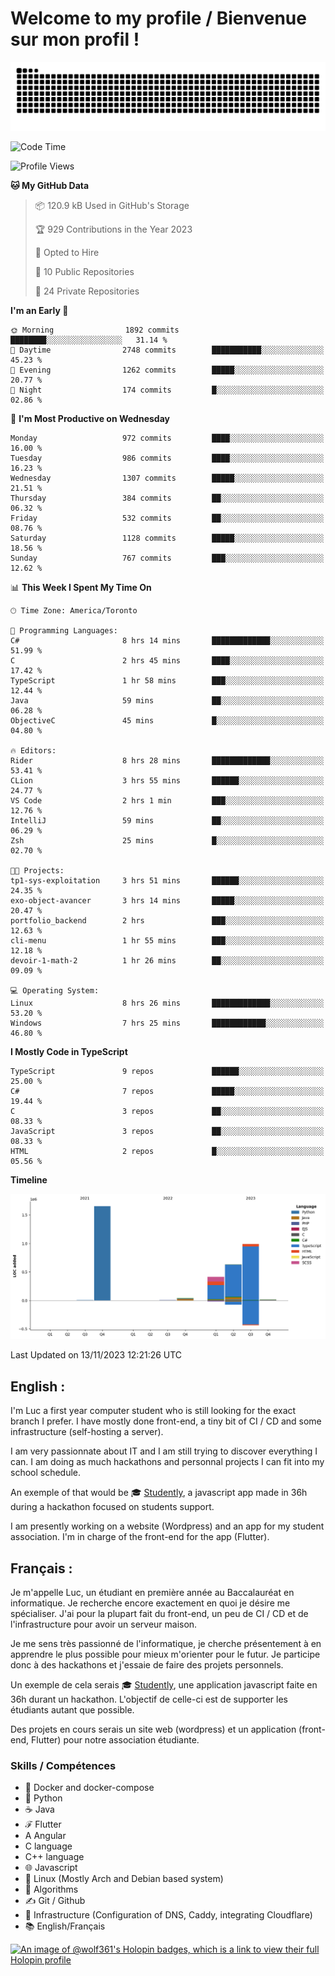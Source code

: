 # Welcome to my profile / Bienvenue sur mon profil !

![snake gif](https://github.com/wolf-361/wolf-361/blob/output/github-contribution-grid-snake.svg)

<!--START_SECTION:waka-->
![Code Time](http://img.shields.io/badge/Code%20Time-457%20hrs%203%20mins-blue)

![Profile Views](http://img.shields.io/badge/Profile%20Views-0-blue)

**🐱 My GitHub Data** 

> 📦 120.9 kB Used in GitHub's Storage 
 > 
> 🏆 929 Contributions in the Year 2023
 > 
> 💼 Opted to Hire
 > 
> 📜 10 Public Repositories 
 > 
> 🔑 24 Private Repositories 
 > 
**I'm an Early 🐤** 

```text
🌞 Morning                1892 commits        ████████░░░░░░░░░░░░░░░░░   31.14 % 
🌆 Daytime                2748 commits        ███████████░░░░░░░░░░░░░░   45.23 % 
🌃 Evening                1262 commits        █████░░░░░░░░░░░░░░░░░░░░   20.77 % 
🌙 Night                  174 commits         █░░░░░░░░░░░░░░░░░░░░░░░░   02.86 % 
```
📅 **I'm Most Productive on Wednesday** 

```text
Monday                   972 commits         ████░░░░░░░░░░░░░░░░░░░░░   16.00 % 
Tuesday                  986 commits         ████░░░░░░░░░░░░░░░░░░░░░   16.23 % 
Wednesday                1307 commits        █████░░░░░░░░░░░░░░░░░░░░   21.51 % 
Thursday                 384 commits         ██░░░░░░░░░░░░░░░░░░░░░░░   06.32 % 
Friday                   532 commits         ██░░░░░░░░░░░░░░░░░░░░░░░   08.76 % 
Saturday                 1128 commits        █████░░░░░░░░░░░░░░░░░░░░   18.56 % 
Sunday                   767 commits         ███░░░░░░░░░░░░░░░░░░░░░░   12.62 % 
```


📊 **This Week I Spent My Time On** 

```text
🕑︎ Time Zone: America/Toronto

💬 Programming Languages: 
C#                       8 hrs 14 mins       █████████████░░░░░░░░░░░░   51.99 % 
C                        2 hrs 45 mins       ████░░░░░░░░░░░░░░░░░░░░░   17.42 % 
TypeScript               1 hr 58 mins        ███░░░░░░░░░░░░░░░░░░░░░░   12.44 % 
Java                     59 mins             ██░░░░░░░░░░░░░░░░░░░░░░░   06.28 % 
ObjectiveC               45 mins             █░░░░░░░░░░░░░░░░░░░░░░░░   04.80 % 

🔥 Editors: 
Rider                    8 hrs 28 mins       █████████████░░░░░░░░░░░░   53.41 % 
CLion                    3 hrs 55 mins       ██████░░░░░░░░░░░░░░░░░░░   24.77 % 
VS Code                  2 hrs 1 min         ███░░░░░░░░░░░░░░░░░░░░░░   12.76 % 
IntelliJ                 59 mins             ██░░░░░░░░░░░░░░░░░░░░░░░   06.29 % 
Zsh                      25 mins             █░░░░░░░░░░░░░░░░░░░░░░░░   02.70 % 

🐱‍💻 Projects: 
tp1-sys-exploitation     3 hrs 51 mins       ██████░░░░░░░░░░░░░░░░░░░   24.35 % 
exo-object-avancer       3 hrs 14 mins       █████░░░░░░░░░░░░░░░░░░░░   20.47 % 
portfolio_backend        2 hrs               ███░░░░░░░░░░░░░░░░░░░░░░   12.63 % 
cli-menu                 1 hr 55 mins        ███░░░░░░░░░░░░░░░░░░░░░░   12.18 % 
devoir-1-math-2          1 hr 26 mins        ██░░░░░░░░░░░░░░░░░░░░░░░   09.09 % 

💻 Operating System: 
Linux                    8 hrs 26 mins       █████████████░░░░░░░░░░░░   53.20 % 
Windows                  7 hrs 25 mins       ████████████░░░░░░░░░░░░░   46.80 % 
```

**I Mostly Code in TypeScript** 

```text
TypeScript               9 repos             ██████░░░░░░░░░░░░░░░░░░░   25.00 % 
C#                       7 repos             █████░░░░░░░░░░░░░░░░░░░░   19.44 % 
C                        3 repos             ██░░░░░░░░░░░░░░░░░░░░░░░   08.33 % 
JavaScript               3 repos             ██░░░░░░░░░░░░░░░░░░░░░░░   08.33 % 
HTML                     2 repos             █░░░░░░░░░░░░░░░░░░░░░░░░   05.56 % 
```



**Timeline**

![Lines of Code chart](https://raw.githubusercontent.com/wolf-361/wolf-361/main/assets/bar_graph.png)


 Last Updated on 13/11/2023 12:21:26 UTC
<!--END_SECTION:waka-->

## English : 

I'm Luc a first year computer student who is still looking for the exact branch I prefer. I have mostly done front-end, a tiny bit of CI / CD and some infrastructure (self-hosting a server).

I am very passionnate about IT and I am still trying to discover everything I can. I am doing as much hackathons and personnal projects I can fit into my school schedule.

An exemple of that would be 🎓 [Studently](https://github.com/wolf-361/Studently-CodeJam12), a javascript app made in 36h during a hackathon focused on students support.

I am presently working on a website (Wordpress) and an app for my student association. I'm in charge of the front-end for the app (Flutter).

## Français :

Je m'appelle Luc, un étudiant en première année au Baccalauréat en informatique. Je recherche encore exactement en quoi je désire me spécialiser. J'ai pour la plupart fait du front-end, un peu de CI / CD et de l'infrastructure pour avoir un serveur maison.

Je me sens très passionné de l'informatique, je cherche présentement à en apprendre le plus possible pour mieux m'orienter pour le futur. Je participe donc à des hackathons et j'essaie de faire des projets personnels.

Un exemple de cela serais 🎓 [Studently](https://github.com/wolf-361/Studently-CodeJam12), une application javascript faite en 36h durant un hackathon. L'objectif de celle-ci est de supporter les étudiants autant que possible.

Des projets en cours serais un site web (wordpress) et un application (front-end, Flutter) pour notre association étudiante.

###  Skills / Compétences

* 🐋 Docker and docker-compose
* 🐍 Python
* ☕ Java
* ℱ Flutter
* A Angular
* C language
* C++ language
* 🌐 Javascript
* 🐧 Linux (Mostly Arch and Debian based system)
* 🧩 Algorithms
* ✍️ Git / Github
* 📜 Infrastructure (Configuration of DNS, Caddy, integrating Cloudflare)
* 📚 English/Français

[![An image of @wolf361's Holopin badges, which is a link to view their full Holopin profile](https://holopin.me/wolf361)](https://holopin.io/@wolf361)



